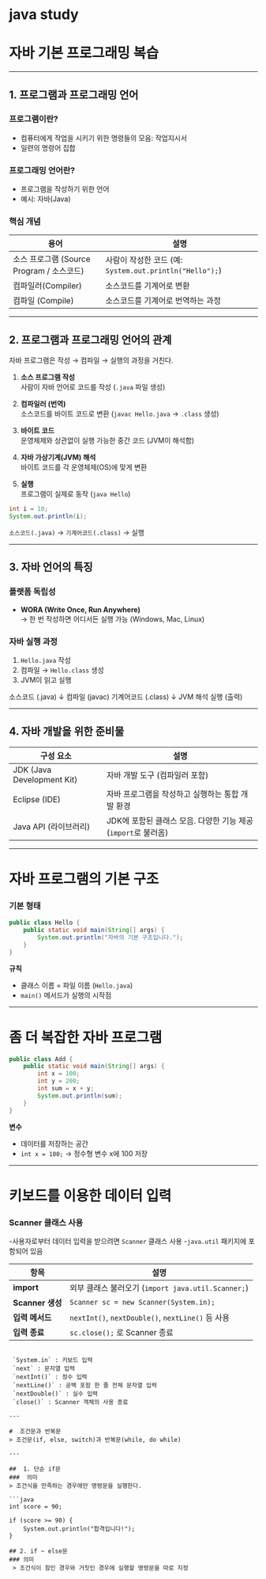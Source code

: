# java study
#  자바 기본 프로그래밍 복습

---

##  1. 프로그램과 프로그래밍 언어

### 프로그램이란?
- 컴퓨터에게 작업을 시키기 위한 명령들의 모음: 작업지시서
- 일련의 명령어 집합

### 프로그래밍 언어란?
- 프로그램을 작성하기 위한 언어  
- 예시: 자바(Java)

### 핵심 개념
| 용어 | 설명 |
|------------|------|
| 소스 프로그램 (Source Program / 소스코드) | 사람이 작성한 코드 (예: `System.out.println("Hello");`) |
| 컴파일러(Compiler) | 소스코드를 기계어로 변환 |
| 컴파일 (Compile) | 소스코드를 기계어로 번역하는 과정 |

---------------------------------------

##  2. 프로그램과 프로그래밍 언어의 관계

자바 프로그램은 작성 → 컴파일 → 실행의 과정을 거친다.

1. **소스 프로그램 작성**  
   사람이 자바 언어로 코드를 작성 (`.java` 파일 생성)

2. **컴파일러 (번역)**  
   소스코드를 바이트 코드로 변환 (`javac Hello.java` → `.class` 생성)

3. **바이트 코드**  
   운영체제와 상관없이 실행 가능한 중간 코드 (JVM이 해석함)

4. **자바 가상기계(JVM) 해석**  
   바이트 코드를 각 운영체제(OS)에 맞게 변환

5. **실행**  
   프로그램이 실제로 동작 (`java Hello`)

```java
int i = 10;
System.out.println(i);
```

 `소스코드(.java)` → `기계어코드(.class)` → 실행

---

##  3. 자바 언어의 특징

###  플랫폼 독립성
- **WORA (Write Once, Run Anywhere)**  
  → 한 번 작성하면 어디서든 실행 가능 (Windows, Mac, Linux)

###  자바 실행 과정
1. `Hello.java` 작성  
2. 컴파일 → `Hello.class` 생성  
3. JVM이 읽고 실행

소스코드 (.java)
      ↓ 컴파일 (javac)
기계어코드 (.class)
      ↓ JVM 해석
실행 (출력)

---

##  4. 자바 개발을 위한 준비물

| 구성 요소 | 설명 |
|------------|------|
| JDK (Java Development Kit) | 자바 개발 도구 (컴파일러 포함) |
| Eclipse (IDE) | 자바 프로그램을 작성하고 실행하는 통합 개발 환경 |
| Java API (라이브러리) | JDK에 포함된 클래스 모음. 다양한 기능 제공 (`import`로 불러옴) |

---

#  자바 프로그램의 기본 구조

###  기본 형태
```java
public class Hello {
    public static void main(String[] args) {
        System.out.println("자바의 기본 구조입니다.");
    }
}
```

 **규칙**
- 클래스 이름 = 파일 이름 (`Hello.java`)
- `main()` 메서드가 실행의 시작점

---

#  좀 더 복잡한 자바 프로그램
```java
public class Add {
    public static void main(String[] args) {
        int x = 100;
        int y = 200;
        int sum = x + y;
        System.out.println(sum);
    }
}
```

 **변수**  
- 데이터를 저장하는 공간  
- `int x = 100;` → 정수형 변수 x에 100 저장  

---

#  키보드를 이용한 데이터 입력

###  Scanner 클래스 사용
-사용자로부터 데이터 입력을 받으려면 `Scanner` 클래스 사용
-`java.util` 패키지에 포함되어 있음  

| 항목 | 설명 |
|------|------|
| **import** | 외부 클래스 불러오기 (`import java.util.Scanner;`) |
| **Scanner 생성** | `Scanner sc = new Scanner(System.in);` |
| **입력 메서드** | `nextInt()`, `nextDouble()`, `nextLine()` 등 사용 |
| **입력 종료** | `sc.close();` 로 Scanner 종료 |
```

 `System.in` : 키보드 입력  
 `next` : 문자열 입력
 `nextInt()` : 정수 입력  
 `nextLine()` : 공백 포함 한 줄 전체 문자열 입력  
 `nextDouble()` : 실수 입력 
 `close()` : Scanner 객체의 사용 종료 

---

#  조건문과 반복문
> 조건문(if, else, switch)과 반복문(while, do while)

---

##  1. 단순 if문
###  의미
> 조건식을 만족하는 경우에만 명령문을 실행한다.

```java
int score = 90;

if (score >= 90) {
    System.out.println("합격입니다!");
}

## 2. if ~ else문
### 의미
 > 조건식이 참인 경우와 거짓인 경우에 실행할 명령문을 따로 지정
